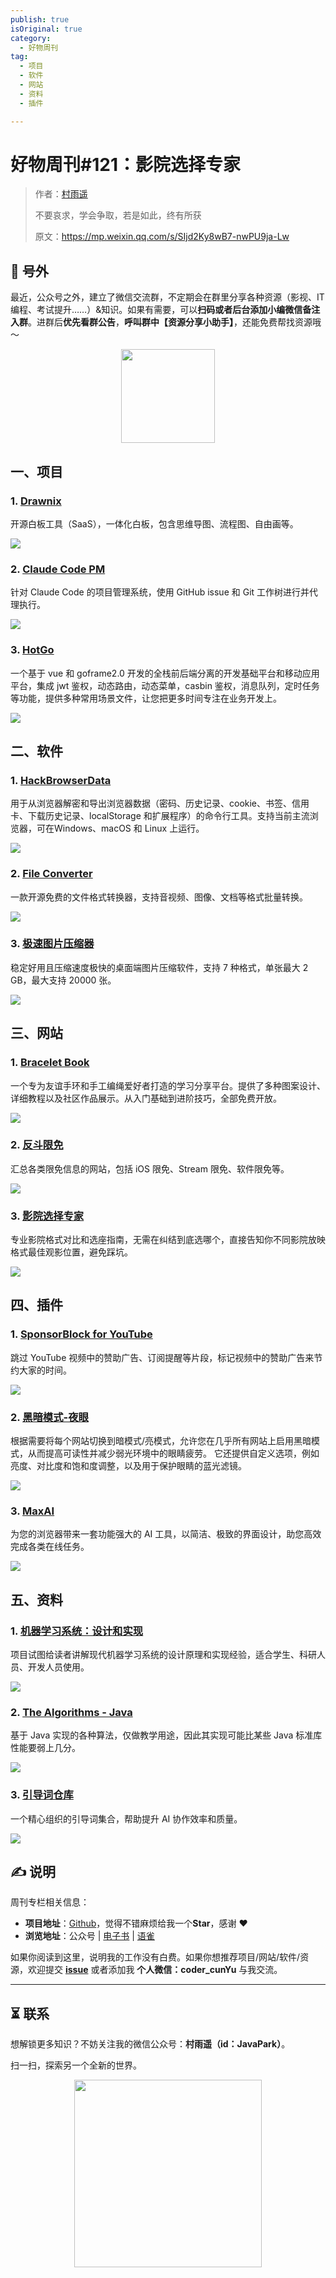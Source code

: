 ```yaml
---
publish: true
isOriginal: true
category:
  - 好物周刊
tag:
  - 项目
  - 软件
  - 网站
  - 资料
  - 插件

---
```


# 好物周刊#121：影院选择专家

> 作者：[村雨遥](https://github.com/cunyu1943)
> 
> 不要哀求，学会争取，若是如此，终有所获
> 
> 原文：https://mp.weixin.qq.com/s/SIjd2Ky8wB7-nwPU9ja-Lw

## 🎈 号外 

最近，公众号之外，建立了微信交流群，不定期会在群里分享各种资源（影视、IT 编程、考试提升……）&知识。如果有需要，可以**扫码或者后台添加小编微信备注入群**。进群后**优先看群公告**，**呼叫群中【资源分享小助手】**，还能免费帮找资源哦～

<center>
<img src="/contact/wxgroup.jpg" width="150">
</center>


## 一、项目

### 1. [Drawnix](https://github.com/plait-board/drawnix)

开源白板工具（SaaS），一体化白板，包含思维导图、流程图、自由画等。

![](https://cdn.jsdelivr.net/gh/cunyu1943/weekly@main/docs/src/2025/assets/0823-0829/1756166535274-8787b0d2-d47e-444d-81b9-6f3b8557f37c.webp)

### 2. [Claude Code PM](https://github.com/automazeio/ccpm)

针对 Claude Code 的项目管理系统，使用 GitHub issue 和 Git 工作树进行并代理执行。

![](https://cdn.jsdelivr.net/gh/cunyu1943/weekly@main/docs/src/2025/assets/0823-0829/1756166910111-eed7a127-86fe-4e4c-88d1-9cc0cd620a57.webp)

### 3. [HotGo](https://github.com/bufanyun/hotgo)

一个基于 vue 和 goframe2.0 开发的全栈前后端分离的开发基础平台和移动应用平台，集成 jwt 鉴权，动态路由，动态菜单，casbin 鉴权，消息队列，定时任务等功能，提供多种常用场景文件，让您把更多时间专注在业务开发上。

![](https://cdn.jsdelivr.net/gh/cunyu1943/weekly@main/docs/src/2025/assets/0823-0829/1756167492249-5e551ea3-d784-4170-b18e-989a6357ca84.webp)

## 二、软件

### 1. [HackBrowserData](https://github.com/moonD4rk/HackBrowserData)

用于从浏览器解密和导出浏览器数据（密码、历史记录、cookie、书签、信用卡、下载历史记录、localStorage 和扩展程序）的命令行工具。支持当前主流浏览器，可在Windows、macOS 和 Linux 上运行。

![](https://cdn.jsdelivr.net/gh/cunyu1943/weekly@main/docs/src/2025/assets/0823-0829/1755307934325-c3c8bd24-8941-4dab-87f1-9d5607063db3.webp)

### 2. [File Converter](https://file-converter.io)

一款开源免费的文件格式转换器，支持音视频、图像、文档等格式批量转换。

![](https://cdn.jsdelivr.net/gh/cunyu1943/weekly@main/docs/src/2025/assets/0823-0829/1755351388604-805242d5-ad1d-47b8-9de4-1f69335af79e.webp)

### 3. [极速图片压缩器](https://www.zgcoder.com/tic)

稳定好用且压缩速度极快的桌面端图片压缩软件，支持 7 种格式，单张最大 2 GB，最大支持 20000 张。

![](https://cdn.jsdelivr.net/gh/cunyu1943/weekly@main/docs/src/2025/assets/0823-0829/1755351565509-2de620ec-b355-4a8f-88f7-790952daf90a.webp)

## 三、网站

### 1. [Bracelet Book](https://www.braceletbook.com)

一个专为友谊手环和手工编绳爱好者打造的学习分享平台。提供了多种图案设计、详细教程以及社区作品展示。从入门基础到进阶技巧，全部免费开放。

![](https://cdn.jsdelivr.net/gh/cunyu1943/weekly@main/docs/src/2025/assets/0823-0829/1754405312079-4c49d218-de2d-4b6a-8698-4c7c0c3f77c9.webp)

### 2. [反斗限免](https://free.apprcn.com)

汇总各类限免信息的网站，包括 iOS 限免、Stream 限免、软件限免等。

![](https://cdn.jsdelivr.net/gh/cunyu1943/weekly@main/docs/src/2025/assets/0823-0829/1754405559050-fd315db4-ff71-499b-83c1-1e6506f1a1a0.webp)

### 3. [影院选择专家](https://cinema-expert.toolsnav.top)

专业影院格式对比和选座指南，无需在纠结到底选哪个，直接告知你不同影院放映格式最佳观影位置，避免踩坑。

![](https://cdn.jsdelivr.net/gh/cunyu1943/weekly@main/docs/src/2025/assets/0823-0829/1755308421516-1f2ebe38-306f-40e9-9c59-bdca8e993154.webp)

## 四、插件

### 1. [SponsorBlock for YouTube](https://chromewebstore.google.com/detail/mnjggcdmjocbbbhaepdhchncahnbgone?utm_source=item-share-cb)

跳过 YouTube 视频中的赞助广告、订阅提醒等片段，标记视频中的赞助广告来节约大家的时间。

![](https://cdn.jsdelivr.net/gh/cunyu1943/weekly@main/docs/src/2025/assets/0823-0829/1756252946633-20c2a401-222a-4728-8b73-8e31f9701fc9.webp)

### 2. [黑暗模式-夜眼](https://chromewebstore.google.com/detail/dark-mode-night-eye/alncdjedloppbablonallfbkeiknmkdi)

根据需要将每个网站切换到暗模式/亮模式，允许您在几乎所有网站上启用黑暗模式，从而提高可读性并减少弱光环境中的眼睛疲劳。 它还提供自定义选项，例如亮度、对比度和饱和度调整，以及用于保护眼睛的蓝光滤镜。

![](https://cdn.jsdelivr.net/gh/cunyu1943/weekly@main/docs/src/2025/assets/0823-0829/1756253050687-ead04abb-5051-417d-9c8c-fd0438b5ada4.webp)

### 3. [MaxAI](https://chromewebstore.google.com/detail/mhnlakgilnojmhinhkckjpncpbhabphi?utm_source=item-share-cb)

为您的浏览器带来一套功能强大的 AI 工具，以简洁、极致的界面设计，助您高效完成各类在线任务。

![](https://cdn.jsdelivr.net/gh/cunyu1943/weekly@main/docs/src/2025/assets/0823-0829/1756253276691-901ecf5e-b2d5-4f15-bd4c-2c9b207c49b6.webp)

## 五、资料

### 1. [机器学习系统：设计和实现](https://github.com/openmlsys/openmlsys-zh)

项目试图给读者讲解现代机器学习系统的设计原理和实现经验，适合学生、科研人员、开发人员使用。

![](https://cdn.jsdelivr.net/gh/cunyu1943/weekly@main/docs/src/2025/assets/0823-0829/1756166429820-18371983-da24-4c10-b18d-c61501004235.webp)

### 2. [The Algorithms - Java](https://github.com/TheAlgorithms/Java)

基于 Java 实现的各种算法，仅做教学用途，因此其实现可能比某些 Java 标准库性能要弱上几分。

![](https://cdn.jsdelivr.net/gh/cunyu1943/weekly@main/docs/src/2025/assets/0823-0829/1756166695329-ae7ff7f1-e8ec-41fc-96f8-7b0af4526aca.webp)

### 3. [引导词仓库](https://github.com/kingkongshot/prompts)

一个精心组织的引导词集合，帮助提升 AI 协作效率和质量。

![](https://cdn.jsdelivr.net/gh/cunyu1943/weekly@main/docs/src/2025/assets/0823-0829/1756167184994-4f4f315b-87a4-424e-ad4e-cea82972b125.webp)

## ✍️ 说明

周刊专栏相关信息：

- **项目地址**：[Github](https://github.com/cunyu1943/weekly)，觉得不错麻烦给我一个**Star**，感谢 ❤️
- **浏览地址**：公众号 | [电子书](https://cunyu1943.github.io/weekly) | [语雀](https://yuque.com/cunyu1943/weekly)

如果你阅读到这里，说明我的工作没有白费。如果你想推荐项目/网站/软件/资源，欢迎提交 **[issue](https://github.com/cunyu1943/weekly/issues)** 或者添加我 **个人微信：coder_cunYu** 与我交流。

---

## ⏳ 联系

想解锁更多知识？不妨关注我的微信公众号：**村雨遥（id：JavaPark）**。

扫一扫，探索另一个全新的世界。

<center>
<img src="/contact/contact.png" width="300">
</center>


